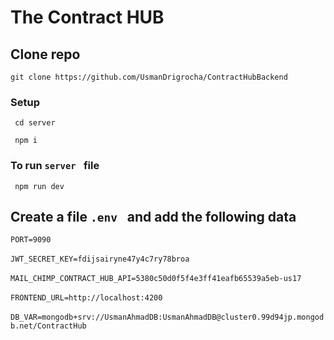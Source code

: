 # The Contract HUB

## Clone repo
``` git clone https://github.com/UsmanDrigrocha/ContractHubBackend ```
### Setup

``` cd server```

``` npm i```
### To run  ```server ``` file
``` npm run dev```

## Create a file   ``` .env  ``` and add the following data
```PORT=9090``` <br/> <br/>
```JWT_SECRET_KEY=fdijsairyne47y4c7ry78broa``` <br/> <br/>
```MAIL_CHIMP_CONTRACT_HUB_API=5380c50d0f5f4e3ff41eafb65539a5eb-us17``` <br/> <br/>
```FRONTEND_URL=http://localhost:4200``` <br/> <br/>
```DB_VAR=mongodb+srv://UsmanAhmadDB:UsmanAhmadDB@cluster0.99d94jp.mongodb.net/ContractHub```
